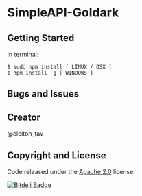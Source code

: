 # SimpleAPI-Goldark

## Getting Started

In terminal:
```
$ sudo npm install [ LINUX / OSX ]
$ npm install -g [ WINDOWS ]
```

## Bugs and Issues



## Creator

@cleiton_tav


## Copyright and License

Code released under the [Apache 2.0](https://github.com/IronSummitMedia/startbootstrap-grayscale/blob/gh-pages/LICENSE) license.


[![Bitdeli Badge](https://d2weczhvl823v0.cloudfront.net/cleiton-tavares/simpleapi-goldark/trend.png)](https://bitdeli.com/free "Bitdeli Badge")

